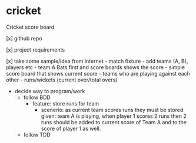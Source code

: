 # cricket
Cricket score board

[x] github repo

[x] project requirements
    
  [x] take some sample/idea from internet
        - match fixture - add teams (A, B), players etc
        - team A Bats first and score boards shows the score
        - simple score board that shows current score
          - teams who are playing against each other
          - runs/wickets (current over/total overs)
- decide way to program/work
    - follow BDD
        - feature: store runs for team
            - scenerio: as current team scores runs they must be stored
              given: team A is playing, when player 1 scores 2 runs then 2 runs should be added to current score of Team A
                                        and to the score of player 1 as well.
    - follow TDD
